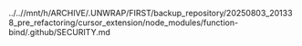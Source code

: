 ../..//mnt/h/ARCHIVE/.UNWRAP/FIRST/backup_repository/20250803_201338_pre_refactoring/cursor_extension/node_modules/function-bind/.github/SECURITY.md